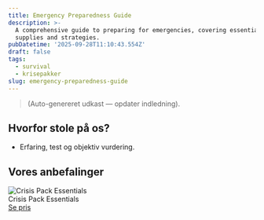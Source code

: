 ```yaml
---
title: Emergency Preparedness Guide
description: >-
  A comprehensive guide to preparing for emergencies, covering essential
  supplies and strategies.
pubDatetime: '2025-09-28T11:10:43.554Z'
draft: false
tags:
  - survival
  - krisepakker
slug: emergency-preparedness-guide
---
```

> (Auto-genereret udkast — opdater indledning).

## Hvorfor stole på os?
- Erfaring, test og objektiv vurdering.

## Vores anbefalinger


<!-- Auto: Affiliate-kort fra Products/SKUs -->

<div class="aff-card"><img src="abstract_15.png (https://v5.airtableusercontent.com/v3/u/45/45/1759068000000/SHQmVpwaNBp8ENv1_KgRcQ/IGqmL48SEwTtvocA89IQgEnXSJT2TE73p35ZyZ1CnZLJ-Lq9p2vv6ymcsmfZERVNSJlChwhZljvVpR-cZxA5yGda0nSqyzzfLXIkNc5nYvFdz9NCBhXa9XkYakAUGm5qnH3IJAD20cmuIT6hnsPuScjOGi7rLLZ25OjaqhISy8c/JNo72zBO9OXIy2JWKdAO2WGO6-TsVXOMuAMSbO7mh2k)" alt="Crisis Pack Essentials" class="aff-card__img" /><div class="aff-card__meta"><div class="aff-card__title">Crisis Pack Essentials</div><a class="aff-btn" href="https://affiliate.homeessentialsee62.com/deal789?utm_source=klartilalt&utm_medium=affiliate&subid=emergency-preparedness-guide-2025-09-28" rel="sponsored nofollow noopener" target="_blank">Se pris</a></div></div>

